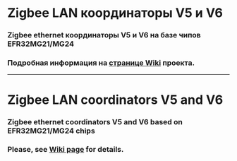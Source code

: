 # Zigbee LAN координаторы V5 и V6

### Zigbee ethernet координаторы V5 и V6 на базе чипов EFR32MG21/MG24
### Подробная информация на [странице Wiki](https://github.com/egony/EFR32_Zigbee_Devices/wiki) проекта.

***

# Zigbee LAN coordinators V5 and V6

### Zigbee ethernet coordinators V5 and V6 based on EFR32MG21/MG24 chips
### Please, see [Wiki page](https://github.com/egony/EFR32_Zigbee_Devices/wiki/%E2%80%90-EN-Home) for details.
